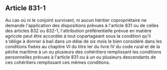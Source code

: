 Article 831-1
----
Au cas où ni le conjoint survivant, ni aucun héritier copropriétaire ne demande
l'application des dispositions prévues à l'article 831 ou de celles des articles
832 ou 832-1, l'attribution préférentielle prévue en matière agricole peut être
accordée à tout copartageant sous la condition qu'il s'oblige à donner à bail
dans un délai de six mois le bien considéré dans les conditions fixées au
chapitre VI du titre Ier du livre IV du code rural et de la pêche maritime à un
ou plusieurs des cohéritiers remplissant les conditions personnelles prévues à
l'article 831 ou à un ou plusieurs descendants de ces cohéritiers remplissant
ces mêmes conditions.
